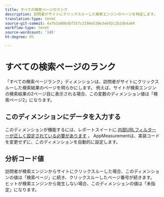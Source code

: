 ```yaml
---
title: すべての検索ページのランク
description: 訪問者がサイトにクリックスルーした検索エンジンのページを特定します。
translation-type: tm+mt
source-git-commit: 4a7b3a00bdbf557c219de530e3e692c2b2db4a84
workflow-type: tm+mt
source-wordcount: '145'
ht-degree: 0%

---
```



# すべての検索ページのランク

「すべての検索ページランク」ディメンションは、訪問者がサイトにクリックスルーした検索結果のページを明らかにします。 例えば、サイトが検索エンジンの検索結果の2ページ目に表示される場合、この変数のディメンション値は「検索ページ2」になります。

## このディメンションにデータを入力する

このディメンションが機能するには、レポートスイートに [内部URLフィルターーが正しく設定されている必要があります](/help/admin/admin/internal-url-filter-admin.md) 。 AppMeasurementは、実装コードを変更せずに、このディメンションを自動的に設定します。

## 分析コード値

訪問者が検索エンジンからサイトにクリックスルーした場合、このディメンションの値は「検索ページ」に続き、クリックスルーしたページ番号が続きます。 ヒットが検索エンジンから発生しない場合、このディメンションの値は「未指定」になります。
